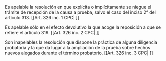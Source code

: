 Es apelable la resolución en que explícita o implícitamente se niegue el trámite de recepción de la causa a prueba, salvo el caso del inciso 2° del artículo 313. [[Art. 326 inc. 1 CPC| ]]

Es apelable sólo en el efecto devolutivo la que acoge la reposición a que se refiere el artículo 319. [[Art. 326 inc. 2 CPC| ]]

Son inapelables la resolución que dispone la práctica de alguna diligencia probatoria y la que da lugar a la ampliación de la prueba sobre hechos nuevos alegados durante el término probatorio. [[Art. 326 inc. 3 CPC| ]]